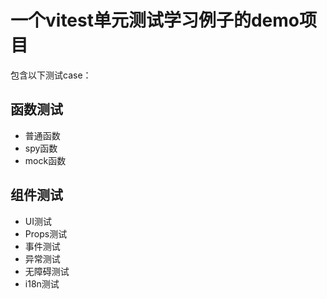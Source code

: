 # 一个vitest单元测试学习例子的demo项目

包含以下测试case：

## 函数测试

- 普通函数
- spy函数
- mock函数

## 组件测试

- UI测试
- Props测试
- 事件测试
- 异常测试
- 无障碍测试
- i18n测试